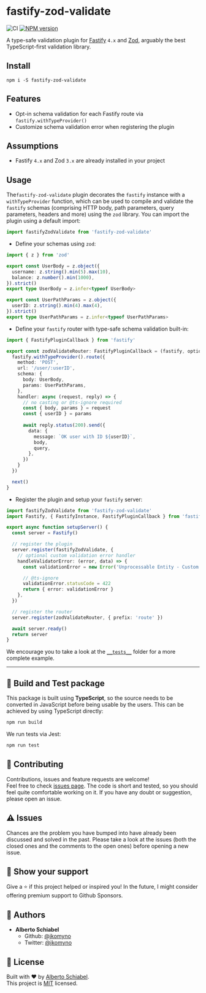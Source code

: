 # fastify-zod-validate

![CI](https://github.com/jkomyno/fastify-zod-validate/workflows/ci/badge.svg?branch=main)
[![NPM version](https://img.shields.io/npm/v/fastify-zod-validate.svg?style=flat)](https://www.npmjs.com/package/fastify-zod-validate)

A type-safe validation plugin for [Fastify](https://github.com/fastify/fastify) `4.x` and [Zod](https://github.com/colinhacks/zod), arguably the best TypeScript-first validation library.

## Install

```
npm i -S fastify-zod-validate
```

## Features

- Opt-in schema validation for each Fastify route via `fastify.withTypeProvider()`
- Customize schema validation error when registering the plugin

## Assumptions

- Fastify `4.x` and Zod `3.x` are already installed in your project

## Usage

The`fastify-zod-validate` plugin decorates the `fastify` instance with a `withTypeProvider` function, which can be used to compile and validate the `fastify` schemas (comprising HTTP body, path parameters, query parameters, headers and more) using the `zod` library.
You can import the plugin using a default import:

```typescript
import fastifyZodValidate from 'fastify-zod-validate'
```

- Define your schemas using `zod`:

```typescript
import { z } from 'zod'

export const UserBody = z.object({
  username: z.string().min(5).max(10),
  balance: z.number().min(1000),
}).strict()
export type UserBody = z.infer<typeof UserBody>

export const UserPathParams = z.object({
  userID: z.string().min(4).max(4),
}).strict()
export type UserPathParams = z.infer<typeof UserPathParams>
```

- Define your `fastify` router with type-safe schema validation built-in:

```typescript
import { FastifyPluginCallback } from 'fastify'

export const zodValidateRouter: FastifyPluginCallback = (fastify, options, next) => {
  fastify.withTypeProvider().route({
    method: 'POST',
    url: '/user/:userID',
    schema: {
      body: UserBody,
      params: UserPathParams,
    },
    handler: async (request, reply) => {
      // no casting or @ts-ignore required
      const { body, params } = request
      const { userID } = params
  
      await reply.status(200).send({
        data: {
          message: `OK user with ID ${userID}`,
          body,
          query,
        },
      })
    }
  })

  next()
}
```

- Register the plugin and setup your `fastify` server:

```typescript
import fastifyZodValidate from 'fastify-zod-validate'
import Fastify, { FastifyInstance, FastifyPluginCallback } from 'fastify'

export async function setupServer() {
  const server = Fastify()

  // register the plugin
  server.register(fastifyZodValidate, {
    // optional custom validation error handler
    handleValidatorError: (error, data) => {
      const validationError = new Error('Unprocessable Entity - Custom Zod Validation Error')

      // @ts-ignore
      validationError.statusCode = 422
      return { error: validationError }
    },
  })

  // register the router
  server.register(zodValidateRouter, { prefix: 'route' })

  await server.ready()
  return server
}
```

We encourage you to take a look at the [`__tests__`](./__tests__) folder for a more complete example.

---------------------------------------------------------

## 🚀 Build and Test package

This package is built using **TypeScript**, so the source needs to be converted in JavaScript before being usable by the users.
This can be achieved by using TypeScript directly:

```sh
npm run build
```

We run tests via Jest:

```sh
npm run test
```

## 🤝 Contributing

Contributions, issues and feature requests are welcome!<br />Feel free to check [issues page](https://github.com/jkomyno/fastify-zod-validate/issues).
The code is short and tested, so you should feel quite comfortable working on it.
If you have any doubt or suggestion, please open an issue.

## ⚠️ Issues

Chances are the problem you have bumped into have already been discussed and solved in the past.
Please take a look at the issues (both the closed ones and the comments to the open ones) before opening a new issue.

## 🦄 Show your support

Give a ⭐️ if this project helped or inspired you! In the future, I might consider offering premium support to Github Sponsors.

## 👤 Authors

- **Alberto Schiabel**
  * Github: [@jkomyno](https://github.com/jkomyno)
  * Twitter: [@jkomyno](https://twitter.com/jkomyno)

## 📝 License

Built with ❤️ by [Alberto Schiabel](https://github.com/jkomyno).<br />
This project is [MIT](https://github.com/jkomyno/fastify-zod-validate/blob/main/LICENSE) licensed.
